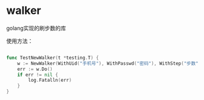 # walker
golang实现的刷步数的库

使用方法：
```go

func TestNewWalker(t *testing.T) {
	w := NewWalker(WithUid("手机号"), WithPasswd("密码"), WithStep("步数"))
	err := w.Do()
	if err != nil {
		log.Fatalln(err)
	}
}
```
